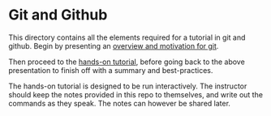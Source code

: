 # Git and Github

This directory contains all the elements required for a tutorial in git and github.
Begin by presenting an [overview and motivation for git](https://docs.google.com/presentation/d/1eN6YI7ZBmYrP-TRi1_E1-y7WXwXCG5mbiDYH06txk_k/edit?usp=sharing).

Then proceed to the [hands-on tutorial](tutorial/README.md), before going back to the 
above presentation to finish off with a summary and best-practices.

The hands-on tutorial is designed to be run interactively. The instructor should
keep the notes provided in this repo to themselves, and write out the commands
as they speak. The notes can however be shared later.